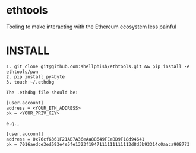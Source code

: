 # ethtools
Tooling to make interacting with the Ethereum ecosystem less painful

# INSTALL 

```
1. git clone git@github.com:shellphish/ethtools.git && pip install -e ethtools/pwn
2. pip install py4byte
3. touch ~/.ethdbg

The .ethdbg file should be:

[user.account]
address = <YOUR_ETH_ADDRESS>
pk = <YOUR_PRIV_KEY>

e.g.,

[user.account]
address = 0x76cf6361F21AB7A36eAa88649FEeBD9F18d94641
pk = 7016aedce3ed593e4e5fe1323f1947111111111113d8d3b93314c0aaca908773
```
